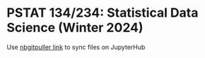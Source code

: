 # PSTAT 134/234: Statistical Data Science (Winter 2024)

Use [nbgitpuller link](https://pstat-134-234.lsit.ucsb.edu/hub/user-redirect/git-pull?repo=https%3A%2F%2Fgithub.com%2FUCSB-PSTAT-134-234%2FWinter2024&urlpath=lab%2Ftree%2FWinter2024%2F&branch=public) to sync files on JupyterHub